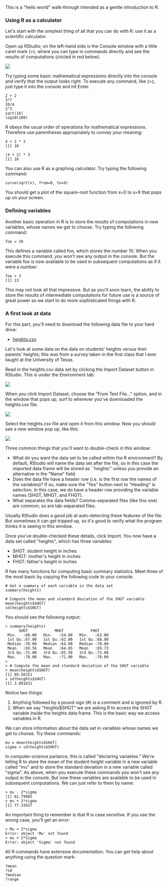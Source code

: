 This is a "hello world" walk-through intended as a gentle introduction to R.

### Using R as a calculator

Let's start with the simplest thing of all that you can do with R: use it as a scientific calculator.

Open up RStudio; on the left-hand side is the Console window with a little caret mark (>), where you can type in commands directly and see the results of computations (circled in red below).

![](files/RStudio_console.png)

Try typing some basic mathematical expressions directly into the console and verify that the output looks right. To execute any command, like `2+2`, just type it into the console and hit Enter.

    2 + 2
    3*7
    20/4
    2^3
    sqrt(16)
    log10(100)

R obeys the usual order of operations for mathematical expressions.  Therefore use parentheses appropriately to convey your meaning:

    4 + 2 * 3
    [1] 10

    (4 + 2) * 3
    [1] 18

You can also use R as a graphing calculator.  Try typing the following command:

    curve(sqrt(x), from=0, to=9)

You should get a plot of the square-root function from x=0 to x=9 that pops up on your screen.


### Defining variables

Another basic operation in R is to store the results of computations in new variables, whose names we get to choose.  Try typing the following command:

    foo = 10

This defines a variable called foo, which stores the number 10. When you execute this command, you won't see any output in the console. But the variable foo is now available to be used in subsequent computations as if it were a number:

    foo + 3
    [1] 13

This may not look all that impressive.  But as you'll soon learn, the ability to store the results of intermediate computations for future use is a source of great power as we start to do more sophisticated things with R.  


### A first look at data

For this part, you'll need to download the following data file to your hard drive:   
* [heights.csv](http://jgscott.github.io/teaching/data/heights.csv)  

Let's look at some data on the data on students' heights versus their parents' heights; this was from a survey taken in the first class that I ever taught at the University of Texas.

Read in the heights.csv data set by clicking the Import Dataset button in RStudio.  This is under the Environment tab:

![](files/import_dataset.png)

When you click Import Dataset, choose the "From Text File..." option, and in the window that pops up, surf to wherever you've downloaded the heights.csv file.

![](files/import_file_window.png)

Select the heights.csv file and open it from this window.  Now you should see a new window pop up, like this:

![](files/import_options.png)

Three common things that you'll want to double-check in this window:  
- What do you want the data set to be called within the R environment?  By default, RStudio will name the data set after the file, so in this case the imported data frame will be stored as ``heights'' unless you provide an alternative in the "Name" field.  
- Does the data file have a header row (i.e. is the first row the names of the variables)?  If so, make sure the "Yes" button next to "Heading" is selection.  In this case, we do have a header row providing the variable names (SHGT, MHGT, and FHGT).
- What separates the data fields?  Comma-separated files (like this one) are common; so are tab-separated files.  

Usually RStudio does a good job at auto-detecting these features of the file.  But sometimes it can get tripped up, so it's good to verify what the program thinks it is seeing in this window.  

Once you've double-checked these details, click Import.  You now have a data set called "heights", which has three variables:  
* SHGT: student height in inches  
* MHGT: mother's height in inches  
* FHGT: father's height in inches  

R has many functions for computing basic summary statistics.  Meet three of the most basic by copying the following code to your console.

    # Get a summary of each variable in the data set
    summary(heights)
    
    # Compute the mean and standard deviation of the SHGT variable
	mean(heights$SHGT)
	sd(heights$SHGT)

You should see the following output:

	> summary(heights)
	      SHGT            MHGT            FHGT      
	 Min.   :60.00   Min.   :54.00   Min.   :63.00  
	 1st Qu.:67.00   1st Qu.:62.00   1st Qu.:68.00  
	 Median :70.00   Median :64.00   Median :70.00  
	 Mean   :69.56   Mean   :64.05   Mean   :69.73  
	 3rd Qu.:72.00   3rd Qu.:65.50   3rd Qu.:72.00  
	 Max.   :78.00   Max.   :71.00   Max.   :78.00  
	> 
	> # Compute the mean and standard deviation of the SHGT variable
	> mean(heights$SHGT)
	[1] 69.56311
	> sd(heights$SHGT)
	[1] 3.881631


Notice two things:  
1) Anything followed by a pound sign (#) is a comment and is ignored by R.  
2) When we say "heights$SHGT" we are asking R to access the SHGT variable inside the heights data frame.  This is the basic way we access variables in R.

We can store information about the data set in variables whose names we get to choose.  Try these commands:

	mu = mean(heights$SHGT)
	sigma = sd(heights$SHGT)

In computer-science parlance, this is called "declaring variables."  We're telling R to store the mean of the student height variable in a new variable called "mu" and to store the standard deviation in a new variable called "sigma".  As above, when you execute these commands you won't see any output in the console.  But now these variables are available to be used in subsequent computations.  We can just refer to them by name:

	> mu - 2*sigma
	[1] 61.79985
	> mu + 2*sigma
	[1] 77.32637

An important thing to remember is that R is case sensitive.  If you use the wrong case, you'll get an error:

	> Mu + 2*sigma
	Error: object 'Mu' not found
	> mu + 2*Sigma
	Error: object 'Sigma' not found

All R commands have extensive documentation.  You can get help about anything using the question mark:

	?mean
	?sd
    ?median
    ?range

